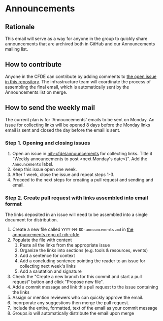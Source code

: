 # Announcements

## Rationale

This email will serve as a way for anyone in the group to quickly share announcements
that are archived both in GitHub and our Announcements mailing list.

## How to contribute

Anyone in the CFDE can contribute by adding comments to [the open
issue in this repository](https://github.com/nih-cfde/announcements/issues?utf8=%E2%9C%93&q=is%3Aissue+is%3Aopen+Announcements).
The infrastructure team will coordinate the process of assembling the final
email, which is automatically sent by the Announcements list on merge.



## How to send the weekly mail

The current plan is for 'Announcements' emails to be sent on Monday. An
issue for collecting links will be opened 8 days before the Monday links
email is sent and closed the day before the email is sent.

### Step 1. Opening and closing issues

1.  Open an issue in
    [nih-cfde/announcements](https://github.com/nih-cfde/announcements) for collecting
    links. Title it "Weekly announcements to post <next Monday's date>)".
    Add the `Announcements` label.
2.  Keep this issue open one week.
3.  After 1 week, close the issue and repeat steps 1-3.
4.  Proceed to the next steps for creating a pull request and sending
    and email.

### Step 2. Create pull request with links assembled into email format

The links deposited in an issue will need to be assembled into a single
document for distribution.

1.  Create a new file called `YYYY-MM-DD-announcements.md` in [the
    announcements repo of
    nih-cfde](https://github.com/nih-cfde/announcements)
2.  Populate the file with content
    1.  Paste all the links from the appropriate issue
    2.  Organize the links into sections (e.g. tools & resources,
        events)
    3.  Add a sentence for context
    4.  Add a concluding sentence pointing the reader to an issue for
        collecting next week's links
    5.  Add a salutation and signature
3.  Check the "Create a new branch for this commit and start a pull
    request" button and click "Propose new file".
4.  Add a commit message and link this pull request to the issue
    containing the links
5.  Assign or mention reviewers who can quickly approve the email.
6.  Incorporate any suggestions then merge the pull request.
7.  Include the entire, formatted, text of the email as your commit message
8.  Groups.io will automatically distribute the email upon merge
